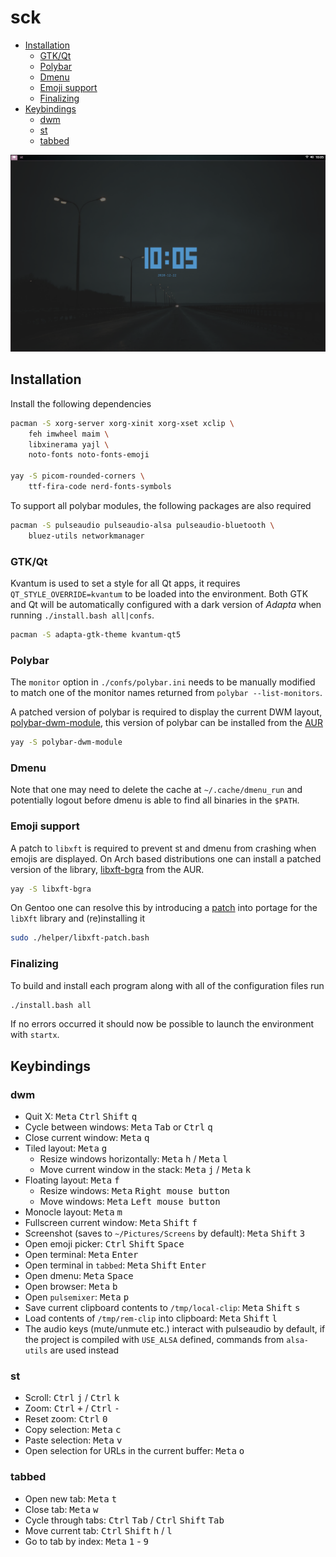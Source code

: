 # sck
* [Installation](#installation)
	* [GTK/Qt](#gtkqt)
	* [Polybar](#polybar)
	* [Dmenu](#dmenu)
	* [Emoji support](#emoji-support)
	* [Finalizing](#finalizing)
* [Keybindings](#keybindings)
	* [dwm](#dwm)
	* [st](#st)
	* [tabbed](#tabbed)

![](.github/screenshot.png)

## Installation
Install the following dependencies
```bash
pacman -S xorg-server xorg-xinit xorg-xset xclip \
	feh imwheel maim \
	libxinerama yajl \
	noto-fonts noto-fonts-emoji 

yay -S picom-rounded-corners \
	ttf-fira-code nerd-fonts-symbols
```
To support all polybar modules, the following packages are also required
```bash
pacman -S pulseaudio pulseaudio-alsa pulseaudio-bluetooth \
	bluez-utils networkmanager
```

### GTK/Qt
Kvantum is used to set a style for all Qt apps, it requires `QT_STYLE_OVERRIDE=kvantum` to be loaded into the environment. Both GTK and Qt will be automatically configured with a dark version of *Adapta* when running `./install.bash all|confs`. 
```bash
pacman -S adapta-gtk-theme kvantum-qt5
```

### Polybar
The `monitor` option in `./confs/polybar.ini` needs to be manually modified to match one of the monitor names returned from `polybar --list-monitors`.

A patched version of polybar is required to display the current DWM layout, [polybar-dwm-module](https://github.com/mihirlad55/polybar-dwm-module), this version of polybar can be installed from the [AUR](https://aur.archlinux.org/packages/polybar-dwm-module) 

```bash
yay -S polybar-dwm-module
```

### Dmenu
Note that one may need to delete the cache at `~/.cache/dmenu_run` and potentially logout before dmenu is able to find all binaries in the `$PATH`.

### Emoji support
A patch to `libxft` is required to prevent st and dmenu from crashing when emojis are displayed. On Arch based distributions one can install a patched version of the library, [libxft-bgra](https://aur.archlinux.org/packages/libxft-bgra/) from the AUR. 
```bash
yay -S libxft-bgra
```
On Gentoo one can resolve this by introducing a [patch](https://wiki.gentoo.org/wiki//etc/portage/patches) into portage for the `libXft` library and (re)installing it
```bash
sudo ./helper/libxft-patch.bash
```

### Finalizing
To build and install each program along with all of the configuration files run
```bash
./install.bash all
```
If no errors occurred it should now be possible to launch the environment with `startx`.

## Keybindings

### dwm
* Quit X: <kbd>Meta</kbd> <kbd>Ctrl</kbd> <kbd>Shift</kbd> <kbd>q</kbd> 
* Cycle between windows: <kbd>Meta</kbd> <kbd>Tab</kbd> or <kbd>Ctrl</kbd> <kbd>q</kbd>
* Close current window: <kbd>Meta</kbd> <kbd>q</kbd>
* Tiled layout: <kbd>Meta</kbd> <kbd>g</kbd>
	* Resize windows horizontally: <kbd>Meta</kbd> <kbd>h</kbd> / <kbd>Meta</kbd> <kbd>l</kbd>
	* Move current window in the stack: <kbd>Meta</kbd> <kbd>j</kbd> / <kbd>Meta</kbd> <kbd>k</kbd>
* Floating layout: <kbd>Meta</kbd> <kbd>f</kbd>
	* Resize windows: <kbd>Meta</kbd> <kbd>Right mouse button</kbd>
	* Move windows: <kbd>Meta</kbd> <kbd>Left mouse button</kbd>
* Monocle layout: <kbd>Meta</kbd> <kbd>m</kbd>
* Fullscreen current window: <kbd>Meta</kbd> <kbd>Shift</kbd> <kbd>f</kbd>
* Screenshot (saves to `~/Pictures/Screens` by default): <kbd>Meta</kbd> <kbd>Shift</kbd> <kbd>3</kbd>
* Open emoji picker: <kbd>Ctrl</kbd> <kbd>Shift</kbd> <kbd>Space</kbd> 
* Open terminal: <kbd>Meta</kbd> <kbd>Enter</kbd> 
* Open terminal in `tabbed`: <kbd>Meta</kbd> <kbd>Shift</kbd> <kbd>Enter</kbd> 
* Open dmenu: <kbd>Meta</kbd> <kbd>Space</kbd> 
* Open browser: <kbd>Meta</kbd> <kbd>b</kbd> 
* Open `pulsemixer`: <kbd>Meta</kbd> <kbd>p</kbd> 
* Save current clipboard contents to `/tmp/local-clip`: <kbd>Meta</kbd> <kbd>Shift</kbd> <kbd>s</kbd> 
* Load contents of `/tmp/rem-clip` into clipboard: <kbd>Meta</kbd> <kbd>Shift</kbd> <kbd>l</kbd> 
* The audio keys (mute/unmute etc.) interact with pulseaudio by default, if the project is compiled with `USE_ALSA` defined, commands from `alsa-utils` are used instead

### st
* Scroll: <kbd>Ctrl</kbd> <kbd>j</kbd> / <kbd>Ctrl</kbd> <kbd>k</kbd>
* Zoom: <kbd>Ctrl</kbd> <kbd>+</kbd> / <kbd>Ctrl</kbd> <kbd>-</kbd>
* Reset zoom: <kbd>Ctrl</kbd> <kbd>0</kbd> 
* Copy selection: <kbd>Meta</kbd> <kbd>c</kbd>
* Paste selection: <kbd>Meta</kbd> <kbd>v</kbd>
* Open selection for URLs in the current buffer: <kbd>Meta</kbd> <kbd>o</kbd>

### tabbed
* Open new tab: <kbd>Meta</kbd> <kbd>t</kbd>
* Close tab: <kbd>Meta</kbd> <kbd>w</kbd> 
* Cycle through tabs: <kbd>Ctrl</kbd> <kbd>Tab</kbd> / <kbd>Ctrl</kbd> <kbd>Shift</kbd> <kbd>Tab</kbd> 
* Move current tab: <kbd>Ctrl</kbd> <kbd>Shift</kbd> <kbd>h</kbd> / <kbd>l</kbd>
* Go to tab by index: <kbd>Meta</kbd> <kbd>1</kbd> - <kbd>9</kbd> 


